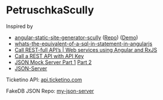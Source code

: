 # PetruschkaScully

Inspired by

* [angular-static-site-generator-scully](https://snipcart.com/blog/angular-static-site-generator-scully) ([Repo](https://github.com/snipcart/scully-snipcart-store/blob/master/src/app/product-card/product-card.component.html)) ([Demo](https://scully-snipcart-store.netlify.app/))
* [whats-the-equivalent-of-a-sql-in-statement-in-angularjs](https://stackoverflow.com/questions/42769422/whats-the-equivalent-of-a-sql-in-statement-in-angularjs)
* [Call REST-full API’s | Web services using Angular and RxJS](https://medium.com/@AnkitMaheshwariIn/call-rest-api-web-services-using-angular-and-rxjs-4f00e833a65)
* [Call a REST API with API Key](https://morioh.com/p/83fc9efb8c54)
* [JSON Mock Server Part 1](https://medium.com/@websleengur/mock-data-for-angular-5-applications-with-json-server-part-1-d377eced223b) [Part 2](https://medium.com/@websleengur/mock-data-for-angular-5-applications-with-json-server-part-2-final-427bd68005bb)
* [JSON-Server](https://github.com/typicode/json-server)

Ticketino API: [api.ticketino.com](https://api.ticketino.com/docs/index.html)

FakeDB JSON Repo: [my-json-server](https://my-json-server.typicode.com/DonCorleone/FakeDbPetruschka/)
